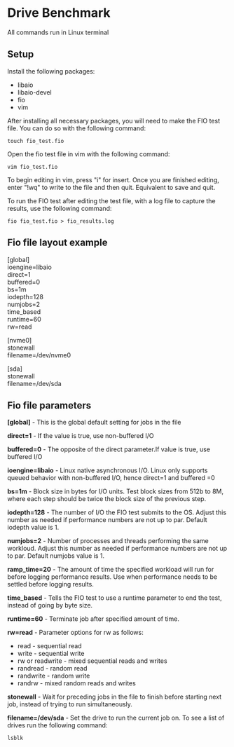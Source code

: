 # Drive Benchmark
All commands run in Linux terminal

## Setup

Install the following packages:
- libaio
- libaio-devel
- fio
- vim

After installing all necessary packages, you will need to make the FIO test file. You can do so with the following command:

    touch fio_test.fio

Open the fio test file in vim with the following command:

    vim fio_test.fio

To begin editing in vim, press "i" for insert.
Once you are finished editing, enter "!wq" to write to the file and then  quit. Equivalent to save and quit.

To run the FIO test after editing the test file, with a log file to capture the results, use the following command:

    fio fio_test.fio > fio_results.log

## Fio file layout example

[global]\
ioengine=libaio\
direct=1\
buffered=0\
bs=1m\
iodepth=128\
numjobs=2\
time_based\
runtime=60\
rw=read

[nvme0]\
stonewall\
filename=/dev/nvme0

[sda]\
stonewall\
filename=/dev/sda

## Fio file parameters

**[global]** - This is the global default setting for jobs in the file

**direct=1** - If the value is true, use non-buffered I/O

**buffered=0** - The opposite of the direct parameter.If value is true, use buffered I/O

**ioengine=libaio** - Linux native asynchronous I/O. Linux only supports queued behavior with non-buffered I/O, hence direct=1 and buffered =0

**bs=1m** - Block size in bytes for I/O units. Test block sizes from 512b to 8M, where each step should be twice the block size of the previous step.

**iodepth=128** - The number of I/O the FIO test submits to the OS. Adjust this number as needed if performance numbers are not up to par. Default iodepth value is 1.

**numjobs=2** - Number of processes and threads performing the same workloud. Adjust this number as needed if performance numbers are not up to par. Default  numjobs value is 1.

**ramp_time=20** - The amount of time the specified workload will run for before  logging performance results. Use when performance needs to be settled before logging results.

**time_based** - Tells the FIO test to use a runtime parameter to end the test, instead of going by byte size.

**runtime=60** - Terminate job after specified amount of time.

**rw=read** - Parameter options for rw as follows:
- read - sequential read
- write - sequential write
- rw or readwrite - mixed sequential reads and writes
- randread - random read
- randwrite - random write
- randrw - mixed random reads and writes

**stonewall** - Wait for preceding jobs in the file to finish before starting next job, instead of trying to run simultaneously. 

**filename=/dev/sda** - Set the drive to run the current job on. To see a list of drives run the following command:

    lsblk